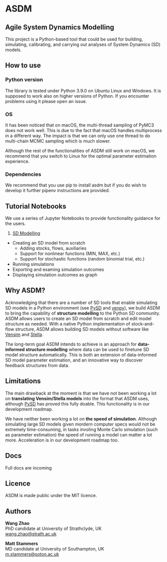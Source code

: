 # ASDM

## **Agile System Dynamics Modelling**

This project is a Python-based tool that could be used for building, simulating, calibrating, and carrying out analyses of System Dynamics (SD) models.

## How to use

### Python version

The library is tested under Python 3.9.0 on Ubuntu Linux and Windows. It is supposed to work also on higher versions of Python. If you encounter problems using it please open an issue.

### OS

It has been noticed that on macOS, the multi-thread sampling of PyMC3 does not work well. This is due to the fact that macOS handles multiprocess in a different way. The impact is that we can only use one thread to do multi-chain MCMC sampling which is much slower.

Although the rest of the functionalities of ASDM still work on macOS, we recommend that you switch to Linux for the optimal parameter estimation experience.

### Dependencies

We recommend that you use pip to install asdm but if you do wish to develop it further pipenv instructions are provided. 

## Tutorial Notebooks

We use a series of Jupyter Notebooks to provide functionality guidance for the users.

1. [SD Modelling](https://github.com/wzh1895/ASDM/blob/main/Demo_SD_modelling.ipynb)

- Creating an SD model from scratch
  - Adding stocks, flows, auxiliaries
  - Support for nonlinear functions (MIN, MAX, etc.)
  - Support for stochastic functions (random binomial trial, etc.)
- Running simulations
- Exporting and examing simulation outcomes
- Displaying simulation outcomes as graph

## Why ASDM?

Acknowledging that there are a number of SD tools that enable simulating SD models in a Python environment (see [PySD](https://github.com/JamesPHoughton/pysd) and [venpy](https://github.com/pbreach/venpy.git)), we build ASDM to bring the capability of **structure modelling** to the Python SD community. ASDM allows users to create an SD model from scratch and edit model structure as needed. With a native Python implementation of stock-and-flow structure, ASDM allows building SD models without software like [Vensim](https://vensim.com/) and [Stella](https://www.iseesystems.com/store/products/stella-architect.aspx).

The long-term goal ASDM intends to achieve is an approach for **data-informed structure modelling** where data can be used to finetune SD model structure automatically. This is both an extension of data-informed SD model parameter estimation, and an innovative way to discover feedback structures from data.

## Limitations

The main drawback at the moment is that we have not been working a lot on **translating Vensim/Stella models** into the format that ASDM uses, although [PySD](https://github.com/JamesPHoughton/pysd) has proved this fully doable. This functionality is in our development roadmap.

We have neither been working a lot on **the speed of simulation**. Although simulating large SD models given mordern computer specs would not be extremely time-consuming, in tasks involing Monte Carlo simulation (such as parameter estimation) the speed of running a model can matter a lot more. Acceleration is in our development roadmap too.

## Docs

Full docs are incoming

## Licence

ASDM is made public under the MIT licence.

## Authors
**Wang Zhao**  
PhD candidate at University of Strathclyde, UK   
<wang.zhao@strath.ac.uk>  

**Matt Stammers**  
MD candidate at University of Southampton, UK   
<m.stammers@soton.ac.uk>  